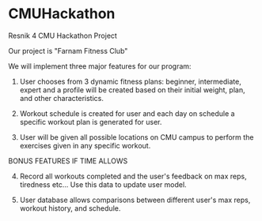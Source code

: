 # CMUHackathon
Resnik 4 CMU Hackathon Project

Our project is "Farnam Fitness Club"

We will implement three major features for our program:

1. User chooses from 3 dynamic fitness plans: beginner, intermediate, expert
and a profile will be created based on their initial weight, plan, and other characteristics.

2. Workout schedule is created for user and each day on schedule a specific workout plan is generated for user.

3. User will be given all possible locations on CMU campus to perform the exercises given in any specific workout.


BONUS FEATURES IF TIME ALLOWS


4. Record all workouts completed and the user's feedback on max reps, tiredness etc... Use this data to update user model.

5. User database allows comparisons between different user's max reps, workout history, and schedule.


